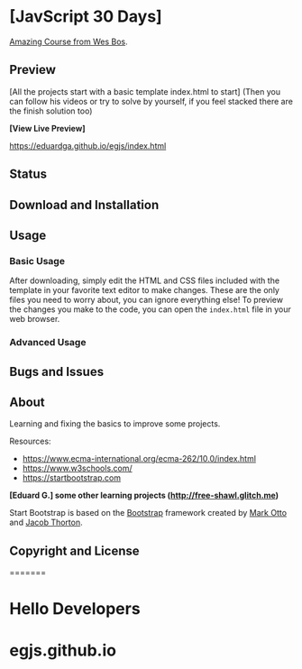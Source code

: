 
# [JavScript 30 Days]
[Amazing Course from Wes Bos](https://JavaScript30.com).

## Preview

[All the projects start with a basic template index.html to start]
(Then you can follow his videos or try to solve by yourself, if you feel stacked there are the finish solution too)

**[View Live Preview]**

https://eduardga.github.io/egjs/index.html

## Status


## Download and Installation


## Usage


### Basic Usage

After downloading, simply edit the HTML and CSS files included with the template in your favorite text editor to make changes. These are the only files you need to worry about, you can ignore everything else! To preview the changes you make to the code, you can open the `index.html` file in your web browser.

### Advanced Usage


## Bugs and Issues


## About

Learning and fixing the basics to improve some projects.

Resources:

* https://www.ecma-international.org/ecma-262/10.0/index.html
* https://www.w3schools.com/
* https://startbootstrap.com
 

**[Eduard G.] some other learning projects (http://free-shawl.glitch.me)**

Start Bootstrap is based on the [Bootstrap](http://getbootstrap.com/) framework created by [Mark Otto](https://twitter.com/mdo) and [Jacob Thorton](https://twitter.com/fat).

## Copyright and License


=======
# Hello Developers

# egjs.github.io


